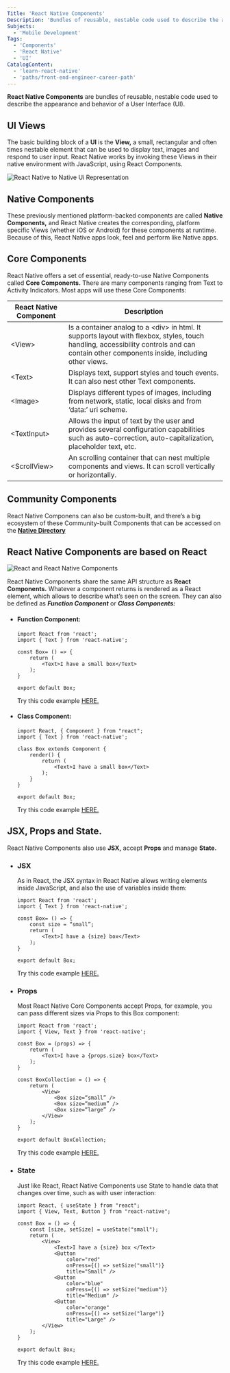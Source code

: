```yaml
---
Title: 'React Native Components'
Description: 'Bundles of reusable, nestable code used to describe the appearance and behavior of a UI.'
Subjects:
  - 'Mobile Development'
Tags:
  - 'Components'
  - 'React Native'
  - 'UI'
CatalogContent:
  - 'learn-react-native'
  - 'paths/front-end-engineer-career-path'
---
```


**React Native Components** are bundles of reusable, nestable code used to describe the appearance and behavior of a User Interface (UI).

## UI Views

The basic building block of a **UI** is the **View,** a small, rectangular and often times nestable element that can be used to display text, images and respond to user input. React Native works by invoking these Views in their native environment with JavaScript, using React Components.

![React Native to Native Ui Representation](../../../../../media/react_native_UI_Views.png)

## Native Components

These previously mentioned platform-backed components are called **Native Components,** and React Native creates the corresponding, platform specific Views (whether iOS or Android) for these components at runtime. Because of this, React Native apps look, feel and perform like Native apps.

## Core Components

React Native offers a set of essential, ready-to-use Native Components called **Core Components.** There are many components ranging from Text to Activity Indicators. Most apps will use these Core Components:

| React Native Component | Description | 
| --- | --- |
| \<View> | Is a container analog to a \<div> in html. It supports layout with flexbox, styles, touch handling, accessibility controls and can contain other components inside, including other views. | 
| \<Text> | Displays text, support styles and touch events. It can also nest other Text components. | 
| \<Image> | Displays different types of images, including from network, static, local disks and from ‘data:’ uri scheme. | 
| \<TextInput> | Allows the input of text by the user and provides several configuration capabilities such as auto-correction, auto-capitalization, placeholder text, etc. |
|\<ScrollView> | An scrolling container that can nest multiple components and views. It can scroll vertically or horizontally. |

## Community Components

React Native Componens can also be custom-built, and there’s a big ecosystem of these Community-built Components that can be accessed on the [**Native Directory**](https://reactnative.directory/)

## React Native Components are based on React

![React and React Native Components](../../../../../media/react_react_native_components.png)

React Native Components share the same API structure as **React Components.** Whatever a component returns is rendered as a React element, which allows to describe what’s seen on the screen. They can also be defined as ***Function Component*** or ***Class Components:***

 - #### Function Component:
	```codebyte/js
    import React from 'react';
    import { Text } from 'react-native';
    
    const Box= () => {
	    return (
		    <Text>I have a small box</Text>
	    );
	}
    
    export default Box;
    ```
    Try this code example [HERE.](https://snack.expo.dev/@ericsonrd/rn-function-component)
    
 - #### Class Component:
	```codebyte/js
    import React, { Component } from "react";
    import { Text } from 'react-native';
    
    class Box extends Component {
	    render() {
		    return (
			    <Text>I have a small box</Text>
		    );
		}
	}
    
    export default Box;
    ```
	Try this code example [HERE.](https://snack.expo.dev/@ericsonrd/rn-class-component)
	

## JSX, Props and State.

React Native Components also use **JSX,** accept **Props** and manage **State.**

 - ### JSX
	As in React, the JSX syntax in React Native allows writing elements inside JavaScript, and also the use of variables inside them:

	```codebyte/js
	import React from 'react';
	import { Text } from 'react-native';

	const Box= () => {
		const size = “small”;
		return (	
			<Text>I have a {size} box</Text>
		);
	}

	export default Box;
	```
	Try this code example [HERE.](https://snack.expo.dev/@ericsonrd/rn-component-jsx)
	
 - ### Props
	 Most React Native Core Components accept Props, for example, you can pass different sizes via Props to this Box component:
	```codebyte/js
	import React from 'react';
	import { View, Text } from 'react-native';
	
	const Box = (props) => {
		return (
			<Text>I have a {props.size} box</Text>
		);
	}
	
	const BoxCollection = () => {
		return (
			<View>
				<Box size=“small” />
				<Box size=“medium” />
				<Box size=“large” />
			</View>
		);
	}

	export default BoxCollection;
	```
	Try this code example [HERE.](https://snack.expo.dev/@ericsonrd/rn-component-props)
	
 - ### State
	 Just like React, React Native Components use State to handle data that changes over time, such as with user interaction:
	```codebyte/js
	import React, { useState } from "react";
	import { View, Text, Button } from "react-native";
	
	const Box = () => {
		const [size, setSize] = useState("small");
		return (
			<View>
				<Text>I have a {size} box </Text>
				<Button
					color="red"
					onPress={() => setSize("small")}
					title="Small" />
				<Button
					color="blue"
					onPress={() => setSize("medium")}
					title="Medium" />
				<Button
					color="orange"
					onPress={() => setSize("large")}
					title="Large" />
			</View>
		);
	}

	export default Box;
	```
	Try this code example [HERE.](https://snack.expo.dev/@ericsonrd/rn-component-state)